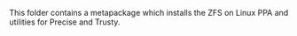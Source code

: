 This folder contains a metapackage which installs the ZFS on Linux PPA and utilities for Precise and Trusty.
